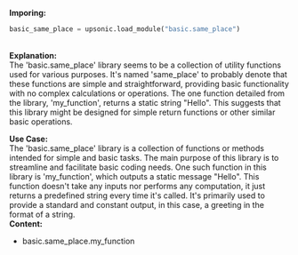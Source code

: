 <b class="custom_code_highlight_green">Imporing:</b><br>
```python
basic_same_place = upsonic.load_module("basic.same_place")
```
<br><b class="custom_code_highlight_green">Explanation:</b><br>The 'basic.same_place' library seems to be a collection of utility functions used for various purposes. It's named 'same_place' to probably denote that these functions are simple and straightforward, providing basic functionality with no complex calculations or operations. The one function detailed from the library, 'my_function', returns a static string "Hello". This suggests that this library might be designed for simple return functions or other similar basic operations.

<b class="custom_code_highlight_green">Use Case:</b><br>The 'basic.same_place' library is a collection of functions or methods intended for simple and basic tasks. The main purpose of this library is to streamline and facilitate basic coding needs. One such function in this library is 'my_function', which outputs a static message "Hello". This function doesn't take any inputs nor performs any computation, it just returns a predefined string every time it's called. It's primarily used to provide a standard and constant output, in this case, a greeting in the format of a string.
<br><b class="custom_code_highlight_green">Content:</b><br>
  - basic.same_place.my_function
